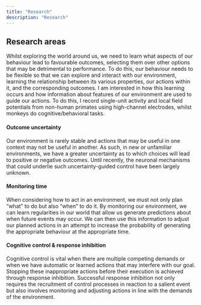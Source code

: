 ```yaml
---
title: "Research"
description: "Research"
---
```


## Research areas
Whilst exploring the world around us, we need to learn what aspects of our behaviour lead to favourable outcomes, selecting them over other options that may be detrimental to performance. To do this, our behaviour needs to be flexible so that we can explore and interact with our environment, learning the relationship between its various properties, our actions within it, and the corresponding outcomes. I am interested in how this learning occurs and how information about features of our environment are used to guide our actions. To do this, I record single-unit activity and local field potentials from non-human primates using high-channel electrodes, whilst monkeys do cognitive/behavioral tasks.

#### Outcome uncertainty 
Our environment is rarely stable and actions that may be useful in one context may not be useful in another. As such, in new or unfamiliar environments, we have a greater uncertainty as to which choices will lead to positive or negative outcomes. Until recently, the neuronal mechanisms that could underlie such uncertainty-guided control have been largely unknown. 

#### Monitoring time
When considering how to act in an environment, we must not only plan “what” to do but also “when” to do it. By monitoring our environment, we can learn regularities in our world that allow us generate predictions about when future events may occur. We can then use this information to adjust our planned actions in an attempt to increase the probability of generating the appropriate behaviour at the appropriate time.

#### Cognitive control & response inhibition
Cognitive control is vital when there are multiple competing demands or when we have automatic or learned actions that may interfere with our goal. Stopping these inappropriate actions before their execution is achieved through response inhibition. Successful response inhibition not only requires the recruitment of control processes in reaction to a salient event but also involves monitoring and adjusting actions in line with the demands of the environment. 
